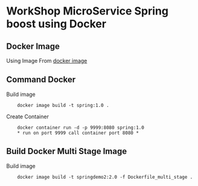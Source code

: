 # WorkShop MicroService Spring boost using Docker

## Docker Image
Using Image From [docker image](https://hub.docker.com/_/eclipse-temurin)
## Command Docker
Build image 

        docker image build -t spring:1.0 .

Create Container 

        docker container run -d -p 9999:8080 spring:1.0
        * run on port 9999 call container port 8080 *

## Build Docker Multi Stage Image
Build image

        docker image build -t springdemo2:2.0 -f Dockerfile_multi_stage .


